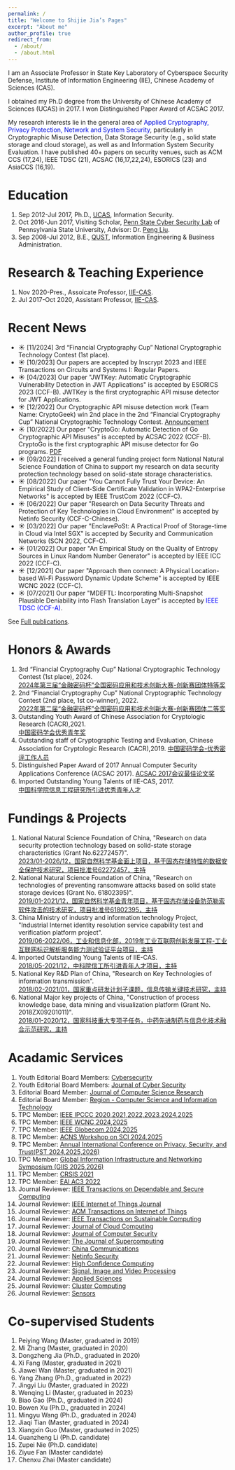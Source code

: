 ```yaml
---
permalink: /
title: "Welcome to Shijie Jia’s Pages"
excerpt: "About me"
author_profile: true
redirect_from: 
  - /about/
  - /about.html
---
```



I am an Associate Professor in State Key Laboratory of Cyberspace Security Defense, Institute of Information Engineering (IIE), Chinese Academy of Sciences (CAS). 

I obtained my Ph.D degree from the University of Chinese Academy of Sciences (UCAS) in 2017. I won Distinguished Paper Award of ACSAC 2017.

My research interests lie in the general area of <font color="light blue"> Applied Cryptography, Privacy
Protection, Network and System Security</font>, particularly in Cryptographic Misuse Detection, Data Storage Security (e.g., solid state storage and cloud storage), as well as and Information System Security Evaluation. I have published 40+ papers on security venues, such as ACM CCS (17,24), IEEE TDSC (21), ACSAC (16,17,22,24), ESORICS (23) and AsiaCCS (16,19). 




Education
======
1. Sep 2012-Jul 2017, Ph.D., [UCAS](https://www.ucas.ac.cn/), Information Security.
1. Oct 2016-Jun 2017, Visiting Scholar, [Penn State Cyber Security Lab](https://s2.ist.psu.edu/) of Pennsylvania State University, Advisor: Dr. [Peng Liu](https://s2.ist.psu.edu/pliu/).
1. Sep 2008-Jul 2012, B.E., [QUST](https://www.qust.edu.cn/), Information Engineering & Business Administration. 

Research & Teaching Experience
======
1. Nov 2020-Pres., Assoicate Professor, [IIE-CAS](http://www.iie.ac.cn/).
1. Jul 2017-Oct 2020, Assistant Professor, [IIE-CAS](http://www.iie.ac.cn/).


Recent News
======
- &#9728; [11/2024] 3rd “Financial Cryptography Cup” National Cryptographic Technology Contest (1st place). 
- &#9728; [10/2023] Our papers are accepted by Inscrypt 2023 and IEEE Transactions on Circuits and Systems I: Regular Papers. 
- &#9728; [04/2023] Our paper "JWTKey: Automatic Cryptographic Vulnerability Detection in JWT Applications" is accepted by ESORICS 2023 (CCF-B). JWTKey is the first cryptographic API misuse detector for JWT Applications.
- &#9728; [12/2022] Our Cryptographic API misuse detection work (Team Name: CryptoGeek) win 2nd place in the 2nd “Financial Cryptography Cup” National Cryptographic Technology Contest. [Announcement](https://www.fincryptography.pbcdci.cn/news/2022%E5%B9%B4%E2%80%9C%E9%87%91%E8%9E%8D%E5%AF%86%E7%A0%81%E6%9D%AF%E2%80%9D%E5%85%A8%E5%9B%BD%E5%AF%86%E7%A0%81%E5%BA%94%E7%94%A8%E5%92%8C%E6%8A%80%E6%9C%AF%E5%88%9B%E6%96%B0%E5%A4%A7%E8%B5%9B%E6%AF%94%E8%B5%9B%E7%BB%93%E6%9E%9C%E5%85%AC%E5%91%8A.html) 
- &#9728; [10/2022] Our paper "CryptoGo: Automatic Detection of Go Cryptographic API Misuses" is accepted by ACSAC 2022 (CCF-B). CryptoGo is the first cryptographic API misuse detector for Go programs. [PDF](https://dl.acm.org/doi/10.1145/3564625.3567989) 
- &#9728; [09/2022] I received a general funding project form National Natural Science Foundation of China to support my research on data security protection technology based on solid-state storage characteristics.
- &#9728; [08/2022] Our paper "You Cannot Fully Trust Your Device: An Empirical Study of Client-Side Certificate Validation in WPA2-Enterprise Networks" is accepted by IEEE TrustCom 2022 (CCF-C). 
- &#9728; [06/2022] Our paper "Research on Data Security Threats and Protection of Key Technologies in Cloud Environment" is accepted by Netinfo Security (CCF-C-Chinese).
- &#9728; [03/2022] Our paper "EnclavePoSt: A Practical Proof of Storage-time in Cloud via Intel SGX" is accepted by Security and Communication Networks (SCN 2022, CCF-C).
- &#9728; [01/2022] Our paper "An Empirical Study on the Quality of Entropy Sources in Linux Random Number Generator" is accepted by IEEE ICC 2022 (CCF-C). 
- &#9728; [12/2021] Our paper "Approach then connect: A Physical Location-based Wi-Fi Password Dynamic Update Scheme" is accepted by IEEE WCNC 2022 (CCF-C). 
- &#9728; [07/2021] Our paper "MDEFTL: Incorporating Multi-Snapshot Plausible Deniability into Flash Translation Layer" is accepted by <font color="blue">IEEE TDSC (CCF-A)</font>.

See [Full publications](/full-publications/).

Honors & Awards 
======

1. 3rd “Financial Cryptography Cup” National Cryptographic Technology Contest (1st place), 2024.  
[2024年第三届“金融密码杯”全国密码应用和技术创新大赛-创新赛团体特等奖](https://fincryptography.cn/#/)
1. 2nd “Financial Cryptography Cup” National Cryptographic Technology Contest (2nd place, 1st co-winner), 2022.  
[2022年第二届“金融密码杯”全国密码应用和技术创新大赛-创新赛团体二等奖](https://www.fincryptography.pbcdci.cn/news/2022%E5%B9%B4%E2%80%9C%E9%87%91%E8%9E%8D%E5%AF%86%E7%A0%81%E6%9D%AF%E2%80%9D%E5%85%A8%E5%9B%BD%E5%AF%86%E7%A0%81%E5%BA%94%E7%94%A8%E5%92%8C%E6%8A%80%E6%9C%AF%E5%88%9B%E6%96%B0%E5%A4%A7%E8%B5%9B%E6%AF%94%E8%B5%9B%E7%BB%93%E6%9E%9C%E5%85%AC%E5%91%8A.html)
1. Outstanding Youth Award of Chinese Association for Cryptologic Research (CACR),2021.  
[中国密码学会优秀青年奖](https://www.cacrnet.org.cn/site/content/1100.html)
1. Outstanding staff of Cryptographic Testing and Evaluation, Chinese Association for Cryptologic Research (CACR),2019. [中国密码学会-优秀密评工作人员]()
1. Distinguished Paper Award of 2017 Annual Computer Security Applications Conference (ACSAC 2017). [ACSAC 2017会议最佳论文奖](https://www.acsac.org/archive/)
1. Imported Outstanding Young Talents of IIE-CAS, 2017.  
[中国科学院信息工程研究所引进优秀青年人才]()

Fundings & Projects
======
1. National Natural Science Foundation of China, "Research on data security protection technology based on solid-state storage characteristics (Grant No.62272457)".   
[2023/01-2026/12，国家自然科学基金面上项目，基于固态存储特性的数据安全保护技术研究，项目批准号62272457，主持]()
1. National Natural Science Foundation of China, "Research on technologies of preventing ransomware attacks based on solid state storage devices (Grant No. 61802395)".   
[2019/01-2021/12，国家自然科学基金青年项目，基于固态存储设备防范勒索软件攻击的技术研究，项目批准号61802395，主持]()
1. China Ministry of industry and information technology Project, "Industrial Internet identity resolution service capability test and verification platform project".  
[2019/06-2022/06，工业和信息化部，2019年工业互联网创新发展工程-工业互联网标识解析服务能力测试验证平台项目，主持]()
1. Imported Outstanding Young Talents of IIE-CAS.   
[2018/05-2021/12，中科院信工所引进青年人才项目，主持]()
1. National Key R&D Plan of China, "Research on Key Technologies of information transmission".    
[2018/02-2021/01，国家重点研发计划子课题，信息传输关键技术研究，主持]()
1. National Major key projects of China, "Construction of process knowledge base, data mining and visualization platform (Grant No. 2018ZX09201011)".    
[2018/01-2020/12，国家科技重大专项子任务，中药先进制药与信息化技术融合示范研究，主持]()



Acadamic Services
======
1. Youth Editorial Board Members: [Cybersecurity](https://cybersecurity.springeropen.com/about/editorial-board)
1. Youth Editorial Board Members: [Journal of Cyber Security](http://jcs.iie.ac.cn/xxaqxb/ch/first_menu.aspx?parent_id=20240524145637001)
1. Editorial Board Member: [Journal of Computer Science Research](https://ojs.bilpublishing.com/index.php/jcsr/about/editorialTeam)
1. Editorial Board Member: [Region - Computer Science and Information Technology](https://region.enpress-publisher.com/index.php/CSIT/about/editorialTeam)
1. TPC Member: [IEEE IPCCC 2020,2021,2022,2023,2024,2025](https://ipccc.org/)
1. TPC Member: [IEEE WCNC 2024,2025](https://wcnc2025.ieee-wcnc.org/)
1. TPC Member: [IEEE Globecom 2024,2025](https://globecom2025.ieee-globecom.org/committees/technical-program-committee)
1. TPC Member: [ACNS Workshop on SCI 2024,2025](https://acns-sci.github.io/)
1. TPC Member: [Annual International Conference on Privacy, Security, and Trust(PST 2024,2025,2026)](https://pstnet.ca/)
1. TPC Member: [Global Information Infrastructure and Networking Symposium (GIIS 2025,2026) ](https://2026.giis-conference.org/)
1. TPC Member: [CRSIS 2021](https://www.crisis-2021.com/program-committee/)
1. TPC Member: [EAI AC3 2022](https://ac3-conference.eai-conferences.org/2022/technical-program-committee/)
1. Journal Reviewer: [IEEE Transactions on Dependable and Secure Computing](https://ieeexplore.ieee.org/xpl/RecentIssue.jsp?punumber=8858)
1. Journal Reviewer: [IEEE Internet of Things Journal](https://ieeexplore.ieee.org/xpl/RecentIssue.jsp?punumber=6488907)
1. Journal Reviewer: [ACM Transactions on Internet of Things](https://dl.acm.org/journal/tiot)
1. Journal Reviewer: [IEEE Transactions on Sustainable Computing](https://ieeexplore.ieee.org/xpl/RecentIssue.jsp?punumber=7274860)
1. Journal Reviewer: [Journal of Cloud Computing](https://journalofcloudcomputing.springeropen.com/)
1. Journal Reviewer: [Journal of Computer Security](https://www.iospress.com/catalog/journals/journal-of-computer-security)
1. Journal Reviewer: [The Journal of Supercomputing](https://link.springer.com/journal/11227)
1. Journal Reviewer: [China Communications](http://www.cic-chinacommunications.cn/EN/volumn/home.shtml)
1. Journal Reviewer: [Netinfo Security](http://netinfo-security.org/CE.htm)
1. Journal Reviewer: [High Confidence Computing](https://www2.cloud.editorialmanager.com/hccom/default2.aspx)
1. Journal Reviewer: [Signal, Image and Video Processing](https://link.springer.com/journal/11760)
1. Journal Reviewer: [Applied Sciences](https://www.mdpi.com/journal/applsci)
1. Journal Reviewer: [Cluster Computing](https://link.springer.com/journal/10586)
1. Journal Reviewer: [Sensors](https://www.mdpi.com/journal/sensors/special_issues/cyber_ai)




Co-supervised Students
======
1. Peiying Wang (Master, graduated in 2019)
1. Mi Zhang (Master, graduated in 2020)
1. Dongzheng Jia (Ph.D., graduated in 2020)
1. Xi Fang (Master, graduated in 2021)
1. Jiawei Wan (Master, graduated in 2021)
1. Yang Zhang (Ph.D., graduated in 2022)
1. Jingyi Liu (Master, graduated in 2022)
1. Wenqing Li (Master, graduated in 2023)
1. Biao Gao (Ph.D., graduated in 2024)
1. Bowen Xu (Ph.D., graduated in 2024)
1. Mingyu Wang (Ph.D., graduated in 2024)
1. Jiaqi Tian (Master, graduated in 2024)
1. Xiangxin Guo (Master, graduated in 2025)
1. Guanzheng Li (Ph.D. candidate)
1. Zupei Nie (Ph.D. candidate)
1. Ziyue Fan (Master candidate)
1. Chenxu Zhai (Master candidate)



<script type='text/javascript' id='clustrmaps' src='//cdn.clustrmaps.com/map_v2.js?cl=ffffff&w=a&t=tt&d=Vjg5zwT3FrfltWn5PzLnKCs4we8KtzVBKJ2hs1hWy6Y'></script>